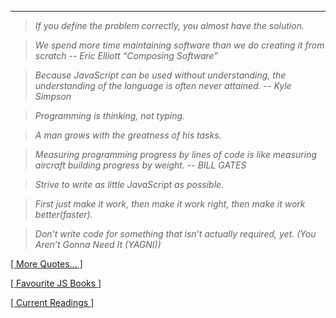 ---
> _If you define the problem correctly, you almost have the solution._

> _We spend more time maintaining software than we do creating it from scratch -- Eric Elliott “Composing Software”_

> _Because JavaScript can be used without understanding, the understanding of the language is often never attained. -- Kyle Simpson_

> _Programming is thinking, not typing._

> _A man grows with the greatness of his tasks._

> _Measuring programming progress by lines of code is like measuring aircraft building progress by weight. -- BILL GATES_

> _Strive to write as little JavaScript as possible._

> _First just make it work, then make it work right, then make it work better(faster)._

> _Don’t write code for something that isn’t actually required, yet. (You Aren’t Gonna Need It (YAGNI))_

[[ More Quotes... ]](https://github.com/stepanenko/stepanenko/blob/master/quotes.md)

[[ Favourite JS Books ]](https://github.com/stepanenko/javascript-info#favourite-js-books)

[[ Current Readings ]](https://github.com/stepanenko/stepanenko/blob/master/readings.md)
